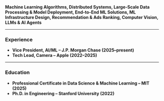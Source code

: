**Machine Learning Algorithms, Distributed Systems, Large-Scale Data Processing & Model Deployment, End-to-End ML Solutions, ML Infrastructure Design, Recommendation & Ads Ranking, Computer Vision, LLMs & AI Agents**

---
### Experience
- **Vice President, AI/ML – J.P. Morgan Chase (2025–present)**
- **Tech Lead, Camera – Apple (2022–2025)**
---
### Education
- **Professional Certificate in Data Science & Machine Learning – MIT (2025)**
- **Ph.D. in Engineering – Stanford University (2022)**
